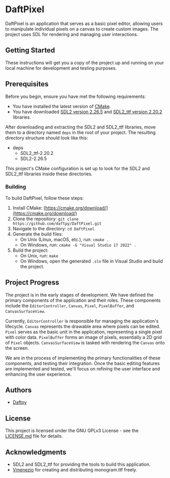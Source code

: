 # DaftPixel

DaftPixel is an application that serves as a basic pixel editor, allowing users to manipulate individual pixels on a canvas to create custom images. The project uses SDL for rendering and managing user interactions.

## Getting Started

These instructions will get you a copy of the project up and running on your local machine for development and testing purposes.

## Prerequisites

Before you begin, ensure you have met the following requirements:

- You have installed the latest version of [CMake](https://cmake.org/download/).
- You have downloaded [SDL2 version 2.26.5](https://libsdl.org/download-2.0.php) and [SDL2_ttf version 2.20.2](https://www.libsdl.org/projects/SDL_ttf/) libraries.

After downloading and extracting the SDL2 and SDL2_ttf libraries, move them to a directory named `deps` in the root of your project. The resulting directory structure should look like this:

* deps
	* SDL2_ttf-2.20.2
	* SDL2-2.26.5

This project's CMake configuration is set up to look for the SDL2 and SDL2_ttf libraries inside these directories.

### Building

To build DaftPixel, follow these steps:

1. Install CMake: [https://cmake.org/download/](https://cmake.org/download/)
2. Clone the repository: `git clone https://github.com/daftpy/DaftPixel.git`
3. Navigate to the directory: `cd DaftPixel`
4. Generate the build files:
   - On Unix (Linux, macOS, etc.), run: `cmake .`
   - On Windows, run: `cmake -G "Visual Studio 17 2022" .`
5. Build the project:
   - On Unix, run: `make`
   - On Windows, open the generated `.sln` file in Visual Studio and build the project.

## Project Progress

The project is in the early stages of development. We have defined the primary components of the application and their roles. These components include the `EditorController`, `Canvas`, `Pixel`, `PixelBuffer`, and `CanvasSurfaceView`.

Currently, `EditorController` is responsible for managing the application's lifecycle. `Canvas` represents the drawable area where pixels can be edited. `Pixel` serves as the basic unit in the application, representing a single pixel with color data. `PixelBuffer` forms an image of pixels, essentially a 2D grid of `Pixel` objects. `CanvasSurfaceView` is tasked with rendering the `Canvas` onto the screen.

We are in the process of implementing the primary functionalities of these components, and testing their integration. Once the basic editing features are implemented and tested, we'll focus on refining the user interface and enhancing the user experience.

## Authors

- [Daftpy](https://github.com/Daftpy)

## License

This project is licensed under the GNU GPLv3 License - see the [LICENSE.md](LICENSE.md) file for details.

## Acknowledgments

- SDL2 and SDL2_ttf for providing the tools to build this application.
- [Vmenezio](https://twitter.com/vmenezio) for creating and distributing monogram.ttf freely.